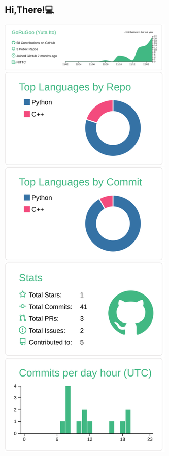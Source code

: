 # Hi,There!💻
[![](https://raw.githubusercontent.com/GoRuGoo/GoRuGoo/master/profile-summary-card-output/vue/0-profile-details.svg)](https://github.com/vn7n24fzkq/github-profile-summary-cards)
[![](https://raw.githubusercontent.com/GoRuGoo/GoRuGoo/master/profile-summary-card-output/vue/1-repos-per-language.svg)](https://github.com/vn7n24fzkq/github-profile-summary-cards) [![](https://raw.githubusercontent.com/GoRuGoo/GoRuGoo/master/profile-summary-card-output/vue/2-most-commit-language.svg)](https://github.com/vn7n24fzkq/github-profile-summary-cards)
[![](https://raw.githubusercontent.com/GoRuGoo/GoRuGoo/master/profile-summary-card-output/vue/3-stats.svg)](https://github.com/vn7n24fzkq/github-profile-summary-cards) [![](https://raw.githubusercontent.com/GoRuGoo/GoRuGoo/master/profile-summary-card-output/vue/4-productive-time.svg)](https://github.com/vn7n24fzkq/github-profile-summary-cards)
